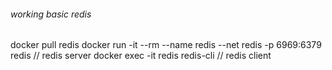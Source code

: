 ###### working basic redis

docker pull redis
docker run -it --rm --name redis --net redis -p 6969:6379 redis   // redis server
docker exec -it redis redis-cli                                   // redis client 